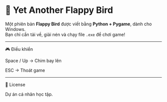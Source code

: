 # 🐤 Yet Another Flappy Bird

Một phiên bản **Flappy Bird** được viết bằng **Python + Pygame**, dành cho Windows.  
Bạn chỉ cần tải về, giải nén và chạy file `.exe` để chơi game!

---


🎮 Điều khiển

Space / Up → Chim bay lên

ESC → Thoát game

---

📜 License

Dự án cá nhân học tập.
